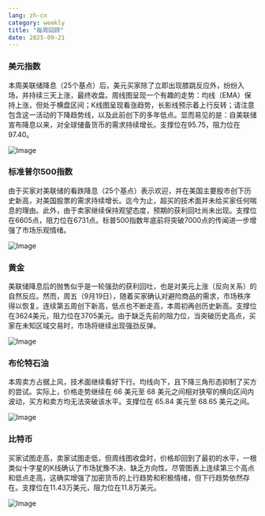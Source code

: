 ```yaml
---
lang: zh-cn
category: weekly
title: "每周回顾"
date: 2025-09-21
---
```


### 美元指数

本周美联储降息（25个基点）后，美元买家除了立即出现膝跳反应外，纷纷入场，并持续三天上涨，最终收盘。周线图呈现一个有趣的走势：均线（EMA）保持上涨，但处于横盘区间；K线图呈现看涨趋势，长影线预示着上行反转；请注意包含这一活动的下降趋势线，以及此前创下的多年低点。显而易见的是：自美联储宣布降息以来，对全球储备货币的需求持续增长。支撑位在95.75，阻力位在97.40。

![Image](https://markleighedu.github.io/img/Sep-2025/21-Sep-2025/usdindex.jpg)

### 标准普尔500指数

由于买家对美联储的看跌降息（25个基点）表示欢迎，并在美国主要股市创下历史新高，对美国股票的需求持续增长。迄今为止，超买的技术面并未给买家任何喘息的理由。此外，由于卖家继续保持观望态度，预期的获利回吐尚未出现。支撑位在6605点，阻力位在6731点。标普500指数年底前将突破7000点的传闻进一步增强了市场乐观情绪。

![Image](https://markleighedu.github.io/img/Sep-2025/21-Sep-2025/sp500.jpg)

### 黄金

美联储降息后的抛售似乎是一轮强劲的获利回吐，也是对美元上涨（反向关系）的自然反应。然而，周五（9月19日），随着买家确认对避险商品的需求，市场秩序得以恢复。连续第五周创下新高，低点也不断走高，本周初再创历史新高。支撑位在3624美元，阻力位在3705美元。由于缺乏先前的阻力位，当突破历史高点，买家在未知区域交易时，市场将继续出现强劲反弹。

![Image](https://markleighedu.github.io/img/Sep-2025/21-Sep-2025/gold.jpg)

### 布伦特石油

本周卖方占据上风，技术面继续看好下行。均线向下，且下降三角形态抑制了买方的尝试。实际上，价格走势继续在 66 美元至 68 美元之间相对狭窄的横向区间内波动，买方和卖方均无法突破该水平。支撑位在 65.84 美元至 68.65 美元之间。

![Image](https://markleighedu.github.io/img/Sep-2025/21-Sep-2025/brentoil.jpg)

### 比特币

买家试图走高，卖家试图走低，但周线图收盘时，价格却回到了最初的水平，一根类似十字星的K线确认了市场犹豫不决、缺乏方向性。尽管图表上连续第三个高点和低点走高，这确实增强了加密货币的上行趋势和积极情绪，但下行趋势依然存在。支撑位在11.43万美元，阻力位在11.8万美元。

![Image](https://markleighedu.github.io/img/Sep-2025/21-Sep-2025/bitcoin.jpg)

